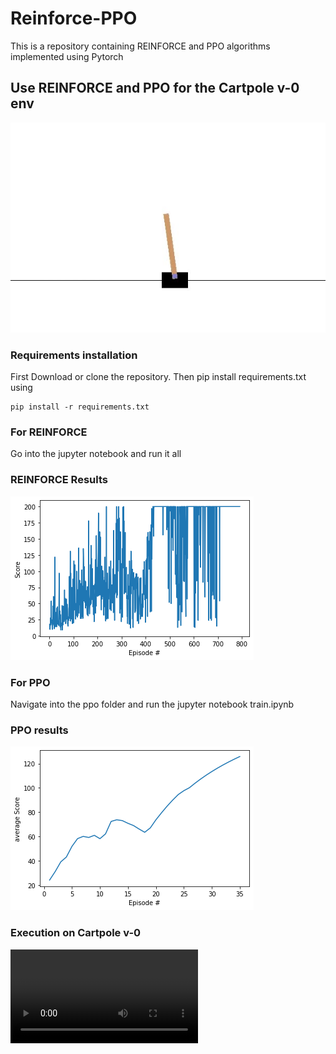 # Reinforce-PPO
This is a repository containing REINFORCE and PPO algorithms implemented using Pytorch
## Use REINFORCE and PPO for the Cartpole v-0 env
![cartpole](/poster.jpg?raw=true "Optional Title")
### Requirements installation
First Download or clone the repository.
Then pip install requirements.txt using
```` 
pip install -r requirements.txt
```` 
### For REINFORCE
Go into the jupyter notebook and run it all
### REINFORCE Results
![reinforce](/output_reinforce.png?raw=true "Reinforce score")

### For PPO
Navigate into the ppo folder and run the jupyter notebook train.ipynb
### PPO results
![ppo](/output_ppo.png?raw=true "PPO average score")


### Execution on Cartpole v-0

![results](/results.mp4)
